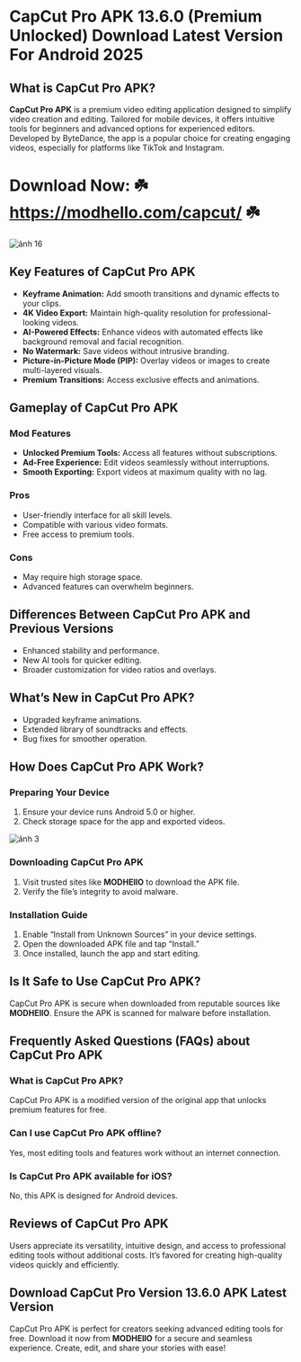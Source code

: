 # CapCut Pro APK 13.6.0 (Premium Unlocked) Download Latest Version For Android 2025


## What is CapCut Pro APK?
**CapCut Pro APK** is a premium video editing application designed to simplify video creation and editing. Tailored for mobile devices, it offers intuitive tools for beginners and advanced options for experienced editors. Developed by ByteDance, the app is a popular choice for creating engaging videos, especially for platforms like TikTok and Instagram.

# Download Now: ☘️ https://modhello.com/capcut/ ☘️
![ảnh 16](https://github.com/user-attachments/assets/a941af88-b577-4f41-b001-86987d6a9fce)


## Key Features of CapCut Pro APK

- **Keyframe Animation:** Add smooth transitions and dynamic effects to your clips.
- **4K Video Export:** Maintain high-quality resolution for professional-looking videos.
- **AI-Powered Effects:** Enhance videos with automated effects like background removal and facial recognition.
- **No Watermark:** Save videos without intrusive branding.
- **Picture-in-Picture Mode (PIP):** Overlay videos or images to create multi-layered visuals.
- **Premium Transitions:** Access exclusive effects and animations.

## Gameplay of CapCut Pro APK

### Mod Features
- **Unlocked Premium Tools:** Access all features without subscriptions.
- **Ad-Free Experience:** Edit videos seamlessly without interruptions.
- **Smooth Exporting:** Export videos at maximum quality with no lag.

### Pros
- User-friendly interface for all skill levels.
- Compatible with various video formats.
- Free access to premium tools.

### Cons
- May require high storage space.
- Advanced features can overwhelm beginners.

## Differences Between CapCut Pro APK and Previous Versions
- Enhanced stability and performance.
- New AI tools for quicker editing.
- Broader customization for video ratios and overlays.

## What’s New in CapCut Pro APK?
- Upgraded keyframe animations.
- Extended library of soundtracks and effects.
- Bug fixes for smoother operation.

## How Does CapCut Pro APK Work?

### Preparing Your Device
1. Ensure your device runs Android 5.0 or higher.
2. Check storage space for the app and exported videos.

![ảnh 3](https://github.com/user-attachments/assets/2868f0a4-4a8e-41b4-b2f8-4eb952b5a0dc)


### Downloading CapCut Pro APK
1. Visit trusted sites like **MODHEllO** to download the APK file.
2. Verify the file’s integrity to avoid malware.

### Installation Guide
1. Enable “Install from Unknown Sources” in your device settings.
2. Open the downloaded APK file and tap “Install.”
3. Once installed, launch the app and start editing.

## Is It Safe to Use CapCut Pro APK?
CapCut Pro APK is secure when downloaded from reputable sources like **MODHEllO**. Ensure the APK is scanned for malware before installation.

## Frequently Asked Questions (FAQs) about CapCut Pro APK

### What is CapCut Pro APK?
CapCut Pro APK is a modified version of the original app that unlocks premium features for free.

### Can I use CapCut Pro APK offline?
Yes, most editing tools and features work without an internet connection.

### Is CapCut Pro APK available for iOS?
No, this APK is designed for Android devices.

## Reviews of CapCut Pro APK
Users appreciate its versatility, intuitive design, and access to professional editing tools without additional costs. It’s favored for creating high-quality videos quickly and efficiently.

## Download CapCut Pro Version 13.6.0 APK Latest Version
CapCut Pro APK is perfect for creators seeking advanced editing tools for free. Download it now from **MODHEllO** for a secure and seamless experience. Create, edit, and share your stories with ease!
